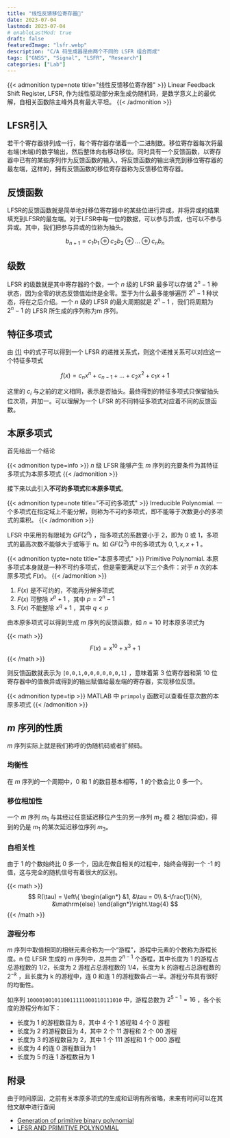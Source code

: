 ```yaml
---
title: "线性反馈移位寄存器🛅"
date: 2023-07-04
lastmod: 2023-07-04
# enableLastMod: true
draft: false
featuredImage: "lsfr.webp"
description: "C/A 码生成器是由两个不同的 LSFR 组合而成"
tags: ["GNSS", "Signal", "LSFR", "Research"]
categories: ["Lab"]
---
```


<!-- Emotive Ballad - Guthrie Govan -->
<!-- {{< music server="netease" type="song" id="1416264" autoplay="true" >}} -->

{{< admonition type=note title="线性反馈移位寄存器" >}}
Linear Feedback Shift Register, LFSR, 作为线性驱动部分来生成伪随机码，是数学意义上的最优解，自相关函数除主峰外具有最大平坦。
{{< /admonition >}}



## LFSR引入

若干个寄存器排列成一行，每个寄存器存储着一个二进制数。移位寄存器每次将最右端(末端)的数字输出，然后整体向右移动移位。同时具有一个反馈函数，以寄存器中已有的某些序列作为反馈函数的输入，将反馈函数的输出填充到移位寄存器的最左端，这样的，拥有反馈函数的移位寄存器称为反馈移位寄存器。

## 反馈函数

<a id="eq1"></a>
LFSR的反馈函数就是简单地对移位寄存器中的某些位进行异或，并将异或的结果填充到LFSR的最左端。对于LFSR中每一位的数据，可以参与异或，也可以不参与异或。其中，我们把参与异或的位称为抽头。


$$
b_{n+1} = c_1b_1 \oplus c_2b_2 \oplus \ldots \oplus c_nb_n \tag{1}
$$


## 级数

LFSR 的级数就是其中寄存器的个数，一个 $n$ 级的 LFSR 最多可以存储 $2^n-1$ 种状态，因为全零的状态反馈值始终是全零。至于为什么最多能够遍历 $2^n-1$ 种状态，将在之后介绍。一个 $n$ 级的 LFSR 的最大周期就是 $2^n-1$ ，我们将周期为 $2^n-1$ 的 LFSR 所生成的序列称为m 序列。


## 特征多项式

由 <a href="#eq1">(1)</a> 中的式子可以得到一个 LFSR 的递推关系式，则这个递推关系可以对应这一个特征多项式

$$
f(x) = c_nx^n + c_{n-1} + \ldots + c_2x^2 + c_1x + 1\tag{2}
$$

这里的 $c_i$ 与之前的定义相同，表示是否抽头。最终得到的特征多项式只保留抽头位次项，并加一。可以理解为一个 LFSR 的不同特征多项式对应着不同的反馈函数。

## 本原多项式

首先给出一个结论

{{< admonition type=info >}}
$n$ 级 LFSR 能够产生 $m$ 序列的充要条件为其特征多项式为本原多项式
{{< /admonition >}}

接下来以此引入**不可约多项式**和**本原多项式**。

{{< admonition type=note title="不可约多项式" >}}
Irreducible Polynomial. 一个多项式在指定域上不能分解，则称为不可约多项式，即不能等于次数更小的多项式的乘积。
{{< /admonition >}}

LFSR 中采用的有限域为 $GF(2^n)$ ，指多项式的系数要小于 2，即为 0 或 1，多项式的最高次数不能够大于或等于 n。如 $GF(2^3)$ 中的多项式为 $0, 1, x, x+1$ 。

{{< admonition typte=note title="本原多项式" >}}
Primitive Polynomial. 本原多项式本身就是一种不可约多项式，但是需要满足以下三个条件：对于 $n$ 次的本原多项式 $F(x)$。
{{< /admonition >}}

   1. $F(x)$ 是不可约的，不能再分解多项式
   2. $F(x)$ 可整除 $x^p+1$ ，其中 $p = 2^n-1$
   3. $F(x)$ 不能整除 $x^q+1$ ，其中 $q<p$ 

由本原多项式可以得到生成 $m$ 序列的反馈函数，如 $n=10$ 时本原多项式为

{{< math >}}
$$
F(x) = x^{10} + x^3 + 1\tag{3}
$$
{{< /math >}}

则反馈函数就表示为 `[0,0,1,0,0,0,0,0,0,1]` ，意味着第 3 位寄存器和第 10 位寄存器中的值做异或得到的输出赋值给最左端的寄存器，实现移位反馈。

{{< admonition type=tip >}}
MATLAB 中 `primpoly` 函数可以查看任意次数的本原多项式
{{< /admonition >}}

## $m$ 序列的性质

$m$ 序列实际上就是我们称呼的伪随机码或者扩频码。

### 均衡性


在 $m$ 序列的一个周期中，0 和 1 的数目基本相等，1 的个数会比 0 多一个。

### 移位相加性


一个 $m$ 序列 $m_1$ 与其经过任意延迟移位产生的另一序列 $m_2$ 模 2 相加(异或)，得到的仍是 $m_1$ 的某次延迟移位序列 $m_3$。

### 自相关性


由于 1 的个数始终比 0 多一个，因此在做自相关的过程中，始终会得到一个 -1 的值，这与完全的随机信号有着很大的区别。

{{< math >}}
$$
R(\tau) = \left\{
\begin{align*}
    &1, &\tau = 0\\
    &-\frac{1}{N}, &\mathrm{else}
\end{align*}\right.\tag{4}
$$
{{< /math >}}

### 游程分布


$m$ 序列中取值相同的相继元素合称为一个“游程”，游程中元素的个数称为游程长度。n 位 LFSR 生成的 $m$ 序列中，总共由 $2^{n-1}$ 个游程，其中长度为 1 的游程占总游程数的 1/2，长度为 2 游程占总游程数的 1/4，长度为 k 的游程占总游程数的 $2^{-k}$ ，且长度为 k 的游程中，连 0 和连 1 的游程数各占一半。游程分布具有很好的均衡性。

如序列 `1000010010110011111000110111010` 中，游程总数为 $2^{5-1}=16$ ，各个长度的游程分布如下：

- 长度为 1 的游程数目为 8，其中 4 个 1 游程和 4 个 0 游程
- 长度为 2 的游程数目为 4，其中 2 个 11 游程和 2 个 00 游程
- 长度为 3 的游程数目为 2，其中 1 个 111 游程和 1 个 000 游程
- 长度为 4 的连 0 游程数目为 1
- 长度为 5 的连 1 游程数目为 1


## 附录

由于时间原因，之前有关本原多项式的生成和证明有所省略，未来有时间可以在其他文献中进行查阅

- [Generation of primitive binary polynomial](./generation.pdf)
- [LFSR AND PRIMITIVE POLYNOMIAL](./lfsr.pdf)